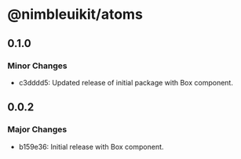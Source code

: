 # @nimbleuikit/atoms

## 0.1.0

### Minor Changes

- c3dddd5: Updated release of initial package with Box component.

## 0.0.2

### Major Changes

- b159e36: Initial release with Box component.
